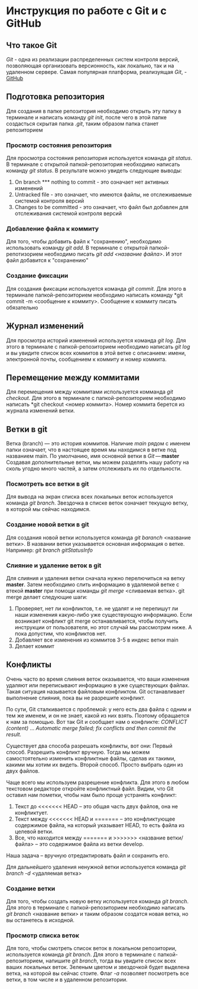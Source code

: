 # Инструкция по работе с Git и с GitHub

## Что такое Git
*Git* - одна из реализации распределенных систем контроля версий, позволяющая организовать версионность, как локально, так и на удаленном сервере. Самая популярная платформа, реализуящая *Git*, - [GitHub](https://github.com) 

## Подготовка репозитория
Для создания в папке репозитория необходимо открыть эту папку в терминале и написать команду *git init*, после чего в этой папке создасться скрытая папка *.git*, таким образом папка станет репозиторием

### Просмотр состояния репозитория
Для просмотра состояния репозитория используется команда *git status*. В терминале с открытой папкой-репозитория необходимо написать команду *git status*. В результате можно увидеть следующие выводы:
1. On branch *** nothing to commit - это означает нет активных изменений
2. Untracked file - это означает, что имеются файлы, не отслеживаемые системой контроля версий
3. Changes to be committed - это означает, что файл был добавлен для отслеживания системой контроля версий

### Добавление файла к коммиту
Для того, чтобы добавить файл к "сохранению", необходимо использовать команду *git add*. В терминале с открытой папкой-репотизорием необходимо писать *git add <название файла>*. И этот файл добавится к "сохранению"

### Создание фиксации
Для создания фиксации используется команда *git commit*. Для этого в терминале папкой-репозиторием необходимо написать команду *git commit -m <сообщение к коммиту>. Сообщение к коммиту писать обязательно

## Журнал изменений
Для просмотра историй изменений используется команда *git log*. Для этого в терминале с папкой-репозиторием необходимо написать *git log* и вы увидите список всех коммитов в этой ветке с описанием: имени, электронной почты, сообщением к коммиту и номер коммита.

## Перемещение между коммитами
Для перемещения между коммитами используется комманда *git checkout*. Для этого в терминале с папкой-репозиторием необходимо написать *git checkout <номер коммита>. Номер коммита берется из журнала изменений ветки.

## Ветки в git
Ветка (branch) — это история коммитов.
Наличие *main* рядом с именем папки означает, что в настоящее время мы находимся в ветке под названием main. 
По умолчанию, имя основной ветки в *Git* — **master** 
Создавая дополнительные ветки, мы можем разделять нашу работу на сколь угодно много частей, а затем отслеживать их по отдельности.

### Посмотреть все ветки в git
Для вывода на экран списка всех локальных веток используется команда *git branch*. 
Звездочка в списке веток означает текущую ветку, в которой мы сейчас находимся.

### Создание новой ветки в git
Для создания новой ветки используется команда *git baranch* <название ветки>. В названии ветки указывается основная информация о ветке. Например: *git branch gitStatusInfo*

### Cлияние и удаление веток в git
Для слияния и удаления ветки сначала нужно перелючиться на ветку **master**. Затем необходимо слить информацию в удаляемой ветке с втекой **master** при помощи команды *git merge* <сливаемая ветка>.
git merge делает следующие шаги:
1. Проверяет, нет ли конфликтов, т.е. не удалят и не перепишут ли наши изменения какую-либо уже существующую информацию. Если возникает конфликт git merge останавливается, чтобы получить инструкции от пользователя, но этот случай мы рассмотрим ниже. А пока допустим, что конфликтов нет.
2. Добавляет все изменения из коммитов 3-5 в индекс ветки main
3. Делает коммит

## Конфликты
Очень часто во время слияния веток оказывается, что ваши изменения удаляют или переписывают информацию в уже существующих файлах. Такая ситуация называется файловым конфликтом. Git останавливает выполнение слияния, пока вы не разрешите конфликт.

По сути, Git сталкивается с проблемой: у него есть два файла с одним и тем же именем, и он не знает, какой из них взять. Поэтому обращается к нам за помощью.
Вот так Git и сообщает нам о конфликте: *CONFLICT (content)* ... *Automatic merge failed; fix conflicts and then commit the result.*

Существует два способа разрешать конфликты, вот они:
Первый способ. Разрешить конфликт вручную. Тогда мы можем самостоятельно изменить конфликтные файлы, сделав их такими, какими мы хотим их видеть.
Второй способ. Просто выбрать один из двух файлов.

Чаще всего мы используем разрешение конфликта.
Для этого в любом текстовом редакторе откройте конфликтный файл.
Видим, что Git оставил нам пометки, чтобы нам было проще устранять конфликт:
1. Текст до <<<<<<< HEAD – это общая часть двух файлов, она не конфликтует.
2. Текст между <<<<<<< HEAD и ======= – это конфликтующее содержимое файла, на который указывает HEAD, то есть файла из целевой ветки.
3. Все, что находится между ======= и >>>>>>> <название ветки/файла> – это содержимое файла из ветки develop.

Наша задача – вручную отредактировать файл и сохранить его.

Для дальнейшего удаления ненужной ветки используется команда *git branch -d* <удаляемая ветка>

### Создание ветки
Для того, чтобы создать новую ветку используется команда *git branch*.
Для этого в терминале с папкой-репозиторием необходимо написать *git branch* <название ветки> и таким образом создатся новая ветка, но вы останетесь в исходной.

### Просмотр списка веток
Для того, чтобы смотреть список веток в локальном репозитории, используется команда *git branch*. Для этого в терминале с папкой-репозиторием, напишите *git branch*, тогда вы увидите список всех ваших локальных веток. Зеленым цветом и звездочкой будет выделена ветка, на которой вы сейчас стоите. Флаг *-а* позволяет посмотреть все ветки, в том числе и в удаленном репозитории.